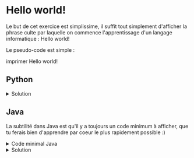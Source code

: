 # Hello world!

Le but de cet exercice est simplissime, il suffit tout simplement d'afficher la phrase culte par laquelle on commence l'apprentissage d'un langage informatique : Hello world!

Le pseudo-code est simple :

imprimer Hello world!

## Python

<details>
  <summary>Solution</summary>
  <code>print("Hello world!")</code>
</details>

## Java

La subtilité dans Java est qu'il y a toujours un code minimum à afficher, que tu ferais bien d'apprendre par coeur le plus rapidement possible :)

<details>
  <summary>Code minimal Java</summary>
    class Main {
      public static void main(String[] args) {
        // ton code ici
      }
    }
</details>

<details>
  <summary>Solution</summary>
  class Main {
    public static void main(String[] args) {
      System.out.println("Hello world!");
    }
  }
</details>
